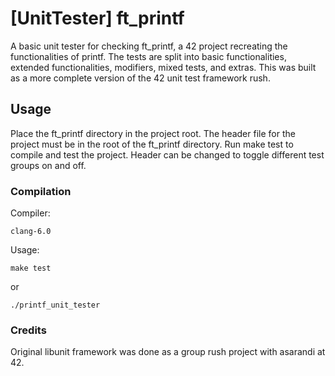 # [UnitTester] ft_printf

A basic unit tester for checking ft_printf, a 42 project recreating the functionalities of printf. The tests are split into basic functionalities, extended functionalities, modifiers, mixed tests, and extras. This was built as a more complete version of the 42 unit test framework rush.

## Usage

Place the ft_printf directory in the project root. The header file for the project must be in the root of the ft_printf directory. Run make test to compile and test the project. Header can be changed to toggle different test groups on and off.

### Compilation

Compiler:

```
clang-6.0
```

Usage:

```
make test
```
or
```
./printf_unit_tester
```
### Credits
Original libunit framework was done as a group rush project with asarandi at 42.
